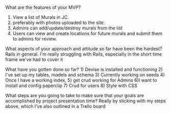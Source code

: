What are the features of your MVP?
  1) View a list of Murals in JC.
  2) preferably with photos uploaded to the site.
  3) Admins can add/update/destroy murals from the  list
  4) Users can view and create locations for future murals and submit them to admins for review.

What aspects of your approach and attitude so far have been the hardest?
  Rails in general. I'm really struggling with Rails, especially in the short time frame we've had to cover it

What have you gotten done so far?
    1) Devise is installed and functioning
    2) I've set up my tables, models and schema
    3) Currently working on seeds
    4) Once I have a working index,
    5) get crud working for Admins
    6)I want to install and config paperclip
    7) Crud for users
    8) Style with CSS

What steps are you going to take to make sure that your goals are accomplished by project presentation time?
    Really by sticking with my steps above, which I've also outlined in  a Trello board
